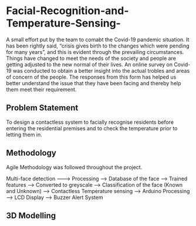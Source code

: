 # Facial-Recognition-and-Temperature-Sensing-

A small effort put by the team to comabt the Covid-19 pandemic situation. It has been rightly said, “crisis gives birth to the changes which were pending for many years”, and this is evident through the prevailing circumstances. Things have changed to meet the needs of the society and people are getting adjusted to the new normal of their lives.
An online survey on Covid-19 was conducted to obtain a better insight into the actual trobles and areas of concern of the people. The responses from this form has helped us better understand the issue that they have been facing and thereby help them meet their requirement.

## Problem Statement 
To design a contactless system to facially recognise residents before entering the residential premises and to check the temperature prior to letting them in. 

## Methodology 
Agile Methodology was followed throughout the project.

Multi-face detection ---> Processing --> Database of the face --> Trained features --> Converted to greyscale --> Classification of the face (Known and Unknown) --> Contactless Temperature sensing --> Arduino Processing --> LCD Display --> Buzzer Alert System 

## 3D Modelling 
